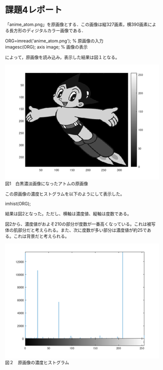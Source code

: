 # 課題4レポート

「anime_atom.png」を原画像とする．この画像は縦327画素，横390画素による長方形のディジタルカラー画像である．

ORG=imread('anime_atom.png'); % 原画像の入力  
imagesc(ORG); axis image; % 画像の表示

によって，原画像を読み込み，表示した結果は図１となる。

![原画像](https://github.com/Takuyaz/lecture_image_processing/blob/master/image/kadai4/gennga.png)  
図1　白黒濃淡画像になったアトムの原画像

この原画像の濃度ヒストグラムを以下のようにして表示した。

imhist(ORG);

結果は図2となった。ただし、横軸は濃度値、縦軸は度数である。

図2から、濃度値がおよそ210の部分が度数が一番高くなっている。これは被写体の肌部分だと考えられる。また、次に度数が多い部分は濃度値が約25である。これは背景だと考えられる。

![原画像](https://github.com/Takuyaz/lecture_image_processing/blob/master/image/kadai4/ヒストグラム.png)  
図２　原画像の濃度ヒストグラム
